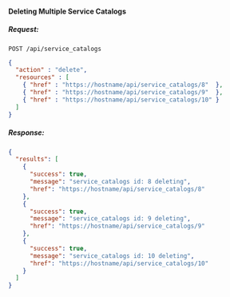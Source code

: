 #### Deleting Multiple Service Catalogs

##### Request:

    POST /api/service_catalogs

``` json
{
  "action" : "delete",
  "resources" : [
    { "href" : "https://hostname/api/service_catalogs/8"  },
    { "href" : "https://hostname/api/service_catalogs/9"  },
    { "href" : "https://hostname/api/service_catalogs/10" }
  ]
}
```

##### Response:

``` json
{
  "results": [
    {
      "success": true,
      "message": "service_catalogs id: 8 deleting",
      "href": "https://hostname/api/service_catalogs/8"
    },
    {
      "success": true,
      "message": "service_catalogs id: 9 deleting",
      "href": "https://hostname/api/service_catalogs/9"
    },
    {
      "success": true,
      "message": "service_catalogs id: 10 deleting",
      "href": "https://hostname/api/service_catalogs/10"
    }
  ]
}
```
